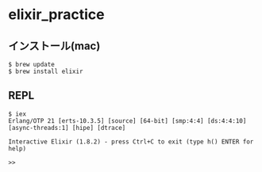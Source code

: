 # elixir_practice

## インストール(mac)

```
$ brew update
$ brew install elixir
```

## REPL
```
$ iex
Erlang/OTP 21 [erts-10.3.5] [source] [64-bit] [smp:4:4] [ds:4:4:10] [async-threads:1] [hipe] [dtrace]

Interactive Elixir (1.8.2) - press Ctrl+C to exit (type h() ENTER for help)

>>
```
